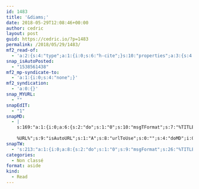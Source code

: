 ```yaml
---
id: 1483
title: '&diams;'
date: 2018-05-29T12:08:46+00:00
author: cedric
layout: post
guid: https://cedric.io/?p=1483
permalink: /2018/05/29/1483/
mf2_read-of:
  - 'a:2:{s:4:"type";a:1:{i:0;s:6:"h-cite";}s:10:"properties";a:3:{s:4:"name";a:1:{i:0;s:18:"American Desperado";}s:3:"url";a:1:{i:0;s:23:"https://amzn.to/2DTSHHv";}s:6:"author";a:1:{s:4:"name";a:2:{i:0;s:12:"John Roberts";i:1;s:12:" Evan Wright";}}}}'
snap_isAutoPosted:
  - "1538561438"
mf2_mp-syndicate-to:
  - 'a:1:{i:0;s:4:"none";}'
mf2_syndication:
  - 'a:0:{}'
snap_MYURL:
  - ""
snapEdIT:
  - "1"
snapMD:
  - |
    s:169:"a:1:{i:0;a:6:{s:2:"do";s:1:"0";s:10:"msgTFormat";s:7:"%TITLE%";s:9:"msgFormat";s:19:"%FULLTEXT%
    
    %URL%";s:9:"isAutoURL";s:1:"A";s:8:"urlToUse";s:0:"";s:4:"doMD";i:0;}}";
snapTW:
  - 's:213:"a:1:{i:0;a:8:{s:2:"do";s:1:"0";s:9:"msgFormat";s:26:"%TITLE%. %EXCERPT% - %URL%";s:8:"attchImg";s:1:"1";s:9:"isAutoImg";s:1:"A";s:8:"imgToUse";s:0:"";s:9:"isAutoURL";s:1:"A";s:8:"urlToUse";s:0:"";s:4:"doTW";i:0;}}";'
categories:
  - Non classé
format: aside
kind:
  - Read
---
```

